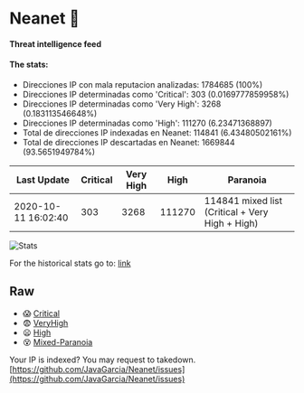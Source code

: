 # Neanet :hocho:
#### Threat intelligence feed
#### The stats:

- Direcciones IP con mala reputacion analizadas: 1784685 (100%)
- Direcciones IP determinadas como 'Critical':  303 (0.0169777859958%)
- Direcciones IP determinadas como 'Very High':  3268 (0.183113546648%)
- Direcciones IP determinadas como 'High':  111270 (6.23471368897)
- Total de direcciones IP indexadas en Neanet:  114841 (6.43480502161%)
- Total de direcciones IP descartadas en Neanet:  1669844 (93.5651949784%)

| Last Update | Critical | Very High | High | Paranoia |
| --- | --- | --- | --- | --- |
| 2020-10-11 16:02:40 | 303 | 3268 | 111270 | 114841 mixed list (Critical + Very High + High)|

![Stats](https://docs.google.com/spreadsheets/d/e/2PACX-1vSnaNMIXVabIpDJjufMlzH7poXnshF3mgd8Is1g9ytUEzVsP5my4Trn8f-xkoLLQ38xpL3HtmUexLo6/pubchart?oid=501124687&format=image)

For the historical stats go to: [link](/stats.csv)
## Raw
- :scream: [Critical](https://raw.githubusercontent.com/JavaGarcia/Neanet/master/blacklists/neanet_critical.txt)
- :fearful: [VeryHigh](https://raw.githubusercontent.com/JavaGarcia/Neanet/master/blacklists/neanet_veryHigh.txtt)
- :frowning: [High](https://raw.githubusercontent.com/JavaGarcia/Neanet/master/blacklists/neanet_high.txt)
- :dizzy_face: [Mixed-Paranoia](https://raw.githubusercontent.com/JavaGarcia/Neanet/master/blacklists/neanet_all.txt)


Your IP is indexed? You may request to takedown. [https://github.com/JavaGarcia/Neanet/issues](https://github.com/JavaGarcia/Neanet/issues)



























































































































































































































































































































































































































































































































































































































































































































































































































































































































































































































































































































































































































































































































































































